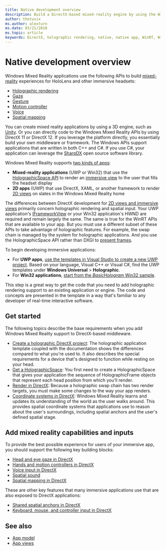 ```yaml
---
title: Native development overview 
description: Build a DirectX-based mixed-reality engine by using the Windows Mixed Reality APIs directly.
author: thetuvix
ms.author: alexturn
ms.date: 03/21/2018
ms.topic: article
keywords: DirectX, holographic rendering, native, native app, WinRT, WinRT app, platform APIs, custom engine, middleware
---
```


# Native development overview

Windows Mixed Reality applications use the following APIs to build [mixed-reality](mixed-reality.md) experiences for HoloLens and other immersive headsets:

 - [Holographic rendering](rendering.md)
 - [Gaze](gaze-and-commit.md)
 - [Gesture](gaze-and-commit.md#composite-gestures)
 - [Motion controller](motion-controllers.md)
 - [Voice](voice-input.md)
 - [Spatial mapping](spatial-mapping.md)

You can create mixed reality applications by using a 3D engine, such as [Unity](unity-development-overview.md). Or you can directly code to the Windows Mixed Reality APIs by using DirectX 11 or DirectX 12. If you leverage the platform directly, you essentially build your own middleware or framework. The Windows APIs support applications that are written in both C++ and C#. If you use C#, your application can leverage the [SharpDX](https://sharpdx.org/) open source software library.

Windows Mixed Reality supports [two kinds of apps](app-views.md):
* **Mixed-reality applications** (UWP or Win32) that use the [HolographicSpace API](getting-a-holographicspace.md) to render an [immersive view](app-views.md) to the user that fills the headset display
* **2D apps** (UWP) that use DirectX, XAML, or another framework to render [2D views](app-views.md#2d-views) on slates in the Windows Mixed Reality home

The differences between DirectX development for [2D views and immersive views](app-views.md) primarily concern holographic rendering and spatial input. Your UWP application's [IFrameworkView](https://msdn.microsoft.com/library/windows/apps/windows.applicationmodel.core.iframeworkview.aspx) or your Win32 application's HWND are required and remain largely the same. The same is true for the WinRT APIs that are available to your app. But you must use a different subset of these APIs to take advantage of holographic features. For example, the swap chain is managed by the system for holographic applications. And you use the HolographicSpace API rather than DXGI to [present frames](rendering-in-directx.md).

To begin developing immersive applications:
* For **UWP apps**, [use the templates in Visual Studio to create a new UWP project](creating-a-holographic-directx-project.md). Based on your language, Visual C++ or Visual C#, find the UWP templates under **Windows Universal** > **Holographic**.
* For **Win32 applications**, [start from the *BasicHologram* Win32 sample](creating-a-holographic-directx-project.md#creating-a-win32-project).

This step is a great way to get the code that you need to add holographic rendering support to an existing application or engine. The code and concepts are presented in the template in a way that's familiar to any developer of real-time interactive software.

## Get started

The following topics describe the base requirements when you add Windows Mixed Reality support to DirectX-based middleware.

* [Create a holographic DirectX project](creating-a-holographic-directx-project.md): The holographic application template coupled with the documentation shows the differences compared to what you're used to. It also describes the special requirements for a device that's designed to function while resting on your head.
* [Get a HolographicSpace](getting-a-holographicspace.md): You first need to create a HolographicSpace that gives your application the sequence of HolographicFrame objects that represent each head position from which you'll render.
* [Render in DirectX](rendering-in-directx.md): Because a holographic swap chain has two render targets, you must make some changes to the way your app renders.
* [Coordinate systems in DirectX](coordinate-systems-in-directx.md): Windows Mixed Reality learns and updates its understanding of the world as the user walks around. This provides spatial coordinate systems that applications use to reason about the user's surroundings, including spatial anchors and the user's defined spatial stage.

## Add mixed reality capabilities and inputs

To provide the best possible experience for users of your immersive app, you should support the following key building blocks:

* [Head and eye gaze in DirectX](gaze-in-directx.md)
* [Hands and motion controllers in DirectX](hands-and-motion-controllers-in-directx.md)
* [Voice input in DirectX](voice-input-in-directx.md)
* [Spatial sound](https://docs.microsoft.com/windows/win32/coreaudio/spatial-sound)
* [Spatial mapping in DirectX](spatial-mapping-in-directx.md)

These are other key features that many immersive applications use that are also exposed to DirectX applications:

* [Shared spatial anchors in DirectX](shared-spatial-anchors-in-directx.md)
* [Keyboard, mouse, and controller input in DirectX](keyboard-mouse-and-controller-input-in-directx.md)

## See also
* [App model](app-model.md)
* [App views](app-views.md)

